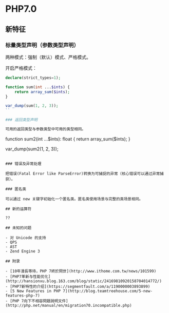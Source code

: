 # PHP7.0

## 新特征

### 标量类型声明（参数类型声明）

两种模式：强制（默认）模式、严格模式。

开启严格模式：

```php
declare(strict_types=1);
```

```php
function sum(int ...$ints) {
    return array_sum($ints);
}

var_dump(sum(1, 2, 3));
``

### 返回类型声明

可用的返回类型与参数类型中可用的类型相同。

```
function sum2(int ...$ints): float {
    return array_sum($ints);
}

var_dump(sum2(1, 2, 3));
```

### 错误及异常处理

把错误(Fatal Error like ParseError)转换为可捕捉的异常（核心错误可以通过异常捕获）。

### 匿名类

可以通过 new 关键字初始化一个匿名类。匿名类使用场景与完整的类场景相同。

## 新的运算符

??

## 未知的问题

- 对 Unicode 的支持
- QPS
- AST
- Zend Engine 3

## 附录

- [10年漫長等待，PHP 7終於問世](http://www.ithome.com.tw/news/101599)
- [PHP7革新与性能优化](http://hansionxu.blog.163.com/blog/static/24169810920158704014772/)
- [PHP7新特性的介绍](https://segmentfault.com/a/1190000003893899)
- [5 New Features in PHP 7](http://blog.teamtreehouse.com/5-new-features-php-7)
- [PHP 7向下不相容問題說明文件](http://php.net/manual/en/migration70.incompatible.php)

